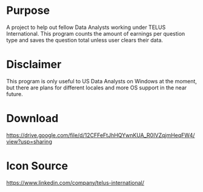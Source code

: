 # Purpose
A project to help out fellow Data Analysts working under TELUS International. This program counts the amount of earnings per question type and saves the question total unless user clears their data. 

# Disclaimer 
This program is only useful to US Data Analysts on Windows at the moment, but there are plans for different locales and more OS support in the near future.

# Download
https://drive.google.com/file/d/12CFFeFtJhHQYwnKUA_R0IVZqjmHeqFW4/view?usp=sharing

# Icon Source
https://www.linkedin.com/company/telus-international/
